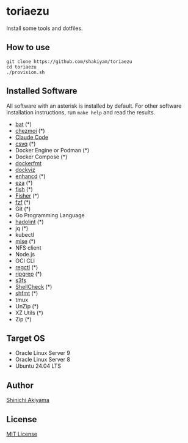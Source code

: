 toriaezu
========

Install some tools and dotfiles.

How to use
----------

```console
git clone https://github.com/shakiyam/toriaezu
cd toriaezu
./provision.sh
```

Installed Software
------------------

All software with an asterisk is installed by default.
For other software installation instructions, run `make help` and read the results.

* [bat](https://github.com/sharkdp/bat) (*)
* [chezmoi](https://www.chezmoi.io/) (*)
* [Claude Code](https://claude.ai/code)
* [csvq](https://github.com/mithrandie/csvq) (*)
* Docker Engine or Podman (*)
* Docker Compose (*)
* [dockerfmt](https://github.com/reteps/dockerfmt)
* [dockviz](https://github.com/justone/dockviz)
* [enhancd](https://github.com/b4b4r07/enhancd) (*)
* [eza](https://github.com/eza-community/eza) (*)
* [fish](https://fishshell.com/) (*)
* [Fisher](https://github.com/jorgebucaran/fisher) (*)
* [fzf](https://github.com/junegunn/fzf) (*)
* Git (*)
* Go Programming Language
* [hadolint](https://github.com/hadolint/hadolint) (*)
* jq (*)
* kubectl
* [mise](https://mise.jdx.dev/) (*)
* NFS client
* Node.js
* OCI CLI
* [regctl](https://github.com/regclient/regclient) (*)
* [ripgrep](https://github.com/BurntSushi/ripgrep) (*)
* [s3fs](https://github.com/s3fs-fuse/s3fs-fuse)
* [ShellCheck](https://github.com/koalaman/shellcheck) (*)
* [shfmt](https://github.com/mvdan/sh) (*)
* tmux
* UnZip (*)
* XZ Utils (*)
* Zip (*)

Target OS
---------

* Oracle Linux Server 9
* Oracle Linux Server 8
* Ubuntu 24.04 LTS

Author
------

[Shinichi Akiyama](https://github.com/shakiyam)

License
-------

[MIT License](https://opensource.org/licenses/MIT)
